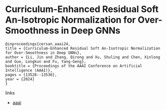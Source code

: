 # Curriculum-Enhanced Residual Soft An-Isotropic Normalization for Over-Smoothness in Deep GNNs

```
@inproceedings{cersan_aaai24,
title = {Curriculum-Enhanced Residual Soft An-Isotropic Normalization for Over-Smoothness in Deep GNNs},
author = {Li, Jin and Zhang, Qirong and Xu, Shuling and Chen, Xinlong and Guo, Longkun and Fu, Yang-Geng},
booktitle = {Proceedings of the AAAI Conference on Artificial Intelligence (AAAI)},
pages = {13528--13536},
year = {2024}
}
```

links
- [aaai](https://ojs.aaai.org/index.php/AAAI/article/view/29256)
